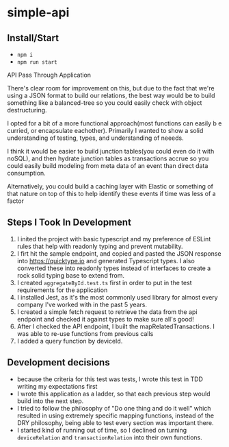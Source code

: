 # simple-api

## Install/Start

- `npm i`
- `npm run start`

API Pass Through Application

There's clear room for improvement on this, but due to the fact that we're using a JSON format to build our relations, the best way would be to build something like a balanced-tree so you could easily check with object destructuring.

I opted for a bit of a more functional approach(most functions can easily b e curried, or encapsulate eachother).  Primarily I wanted to show a solid understanding of testing, types, and understanding of neeeds.

I think it would be easier to build junction tables(you could even do it with noSQL), and then hydrate junction tables as transactions accrue so you could easily build modeling from meta data of an event than direct data consumption.

Alternatively, you could build a caching layer with Elastic or something of that nature on top of this to help identify these events if time was less of a factor


## Steps I Took In Development

1. I inited the project with basic typescript and my preference of ESLint rules that help with readonly typing and prevent mutability.
2. I firt hit the sample endpoint, and copied and pasted the JSON response into https://quicktype.io and generated Typescript types.  I also converted these into readonly types instead of interfaces to create a rock solid typing base to extend from.
3. I created `aggregateById.test.ts` first in order to put in the test requirements for the application
4. I installed Jest, as it's the most commonly used library for almost every company I've worked with in the past 5 years.
5. I created a simple fetch request to retrieve the data from the api endpoint and checked it against types to make sure all's good!
6. After I checked the API endpoint, I built the mapRelatedTransactions.  I was able to re-use functions from previous calls
7. I added a query function by deviceId.

## Development decisions

- because the criteria for this test was tests, I wrote this test in TDD writing my expectations first
- I wrote this application as a ladder, so that each previous step would build into the next step.
- I tried to follow the philosophy of "Do one thing and do it well" which resulted in using extremely specific mapping functions, instead of the DRY philosophy, being able to test every section was important there.
- I started kind of running out of time, so I declined on turning `deviceRelation` and `transactionRelation` into their own functions.


